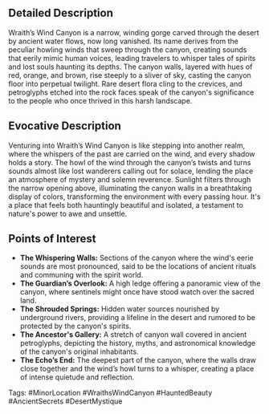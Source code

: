 ## Detailed Description
Wraith’s Wind Canyon is a narrow, winding gorge carved through the desert by ancient water flows, now long vanished. Its name derives from the peculiar howling winds that sweep through the canyon, creating sounds that eerily mimic human voices, leading travelers to whisper tales of spirits and lost souls haunting its depths. The canyon walls, layered with hues of red, orange, and brown, rise steeply to a sliver of sky, casting the canyon floor into perpetual twilight. Rare desert flora cling to the crevices, and petroglyphs etched into the rock faces speak of the canyon's significance to the people who once thrived in this harsh landscape.

## Evocative Description
Venturing into Wraith’s Wind Canyon is like stepping into another realm, where the whispers of the past are carried on the wind, and every shadow holds a story. The howl of the wind through the canyon’s twists and turns sounds almost like lost wanderers calling out for solace, lending the place an atmosphere of mystery and solemn reverence. Sunlight filters through the narrow opening above, illuminating the canyon walls in a breathtaking display of colors, transforming the environment with every passing hour. It's a place that feels both hauntingly beautiful and isolated, a testament to nature's power to awe and unsettle.

## Points of Interest
- **The Whispering Walls:** Sections of the canyon where the wind's eerie sounds are most pronounced, said to be the locations of ancient rituals and communing with the spirit world.
- **The Guardian’s Overlook:** A high ledge offering a panoramic view of the canyon, where sentinels might once have stood watch over the sacred land.
- **The Shrouded Springs:** Hidden water sources nourished by underground rivers, providing a lifeline in the desert and rumored to be protected by the canyon's spirits.
- **The Ancestor's Gallery:** A stretch of canyon wall covered in ancient petroglyphs, depicting the history, myths, and astronomical knowledge of the canyon's original inhabitants.
- **The Echo’s End:** The deepest part of the canyon, where the walls draw close together and the wind’s howl turns to a whisper, creating a place of intense quietude and reflection.

Tags: #MinorLocation #WraithsWindCanyon #HauntedBeauty #AncientSecrets #DesertMystique
